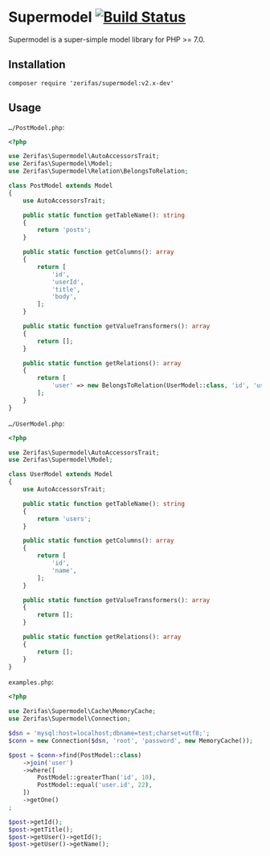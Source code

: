 # Supermodel [![Build Status](https://travis-ci.org/Drarok/supermodel.svg?branch=v2)](https://travis-ci.org/Drarok/supermodel)

Supermodel is a super-simple model library for PHP >= 7.0.

## Installation

```
composer require 'zerifas/supermodel:v2.x-dev'
```

## Usage

`…/PostModel.php`:
```php
<?php

use Zerifas\Supermodel\AutoAccessorsTrait;
use Zerifas\Supermodel\Model;
use Zerifas\Supermodel\Relation\BelongsToRelation;

class PostModel extends Model
{
    use AutoAccessorsTrait;

    public static function getTableName(): string
    {
        return 'posts';
    }

    public static function getColumns(): array
    {
        return [
            'id',
            'userId',
            'title',
            'body',
        ];
    }

    public static function getValueTransformers(): array
    {
        return [];
    }

    public static function getRelations(): array
    {
        return [
            'user' => new BelongsToRelation(UserModel::class, 'id', 'userId'),
        ];
    }
}
```

`…/UserModel.php`:
```php
<?php

use Zerifas\Supermodel\AutoAccessorsTrait;
use Zerifas\Supermodel\Model;

class UserModel extends Model
{
    use AutoAccessorsTrait;

    public static function getTableName(): string
    {
        return 'users';
    }

    public static function getColumns(): array
    {
        return [
            'id',
            'name',
        ];
    }

    public static function getValueTransformers(): array
    {
        return [];
    }

    public static function getRelations(): array
    {
        return [];
    }
}
```

`examples.php`:
```php
<?php

use Zerifas\Supermodel\Cache\MemoryCache;
use Zerifas\Supermodel\Connection;

$dsn = 'mysql:host=localhost;dbname=test;charset=utf8;';
$conn = new Connection($dsn, 'root', 'password', new MemoryCache());

$post = $conn->find(PostModel::class)
    ->join('user')
    ->where([
        PostModel::greaterThan('id', 10),
        PostModel::equal('user.id', 22),
    ])
    ->getOne()
;

$post->getId();
$post->getTitle();
$post->getUser()->getId();
$post->getUser()->getName();
```
